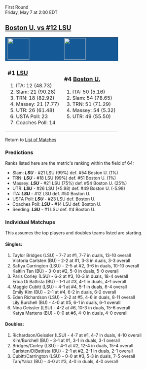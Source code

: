 First Round  
Friday, May 7 at 2:00 EDT
## [Boston U. vs #12 LSU](https://www.ncaa.com/game/5833658) 

<table>  
<tr style="background-color: #155997 !important"><td><a href="../index.md"><a href="../index.md"><img src="https://www.ncaa.com/sites/default/files/images/logos/schools/l/lsu.70.png" width="70" height="70" /></a></a></td><td><a href="../index.md"><a href="../index.md"><img src="https://www.ncaa.com/sites/default/files/images/logos/schools/b/boston-u.70.png" width="70" height="70" /></a></a></td></tr>
<tr><td>  

<h3>#1 <a href="../index.md">LSU</a></h3>  

<ol>  
<li>ITA: 12 (48.73)</li>  
<li>Slam: 21 (90.28)</li>  
<li>TRN: 18 (82.92)</li>  
<li>Massey: 21 (7.77)</li>  
<li>UTR: 26 (61.48)</li>  
<li>USTA Poll: 23</li>  
<li>Coaches Poll: 14</li>  
</ol>  

</td><td>  

<h3>#4 <a href="../index.md">Boston U.</a></h3>  

<ol>  
<li>ITA: 50 (5.16)</li>  
<li>Slam: 54 (78.65)</li>  
<li>TRN: 51 (71.29)</li>  
<li>Massey: 54 (5.32)</li>  
<li>UTR: 49 (55.50)</li>  
</ol>  

</td></tr></table>  

Return to [List of Matches](../index.md)  

### Predictions  

Ranks listed here are the metric's ranking within the field of 64:  
- Slam: ***LSU*** - #21 LSU (99%) def. #54 Boston U. (1%)  
- TRN: ***LSU*** - #18 LSU (99%) def. #51 Boston U. (1%)  
- Massey: ***LSU*** - #21 LSU (75%) def. #54 Boston U. (25%)  
- UTR: ***LSU*** - #26 LSU (+5.98) def. #49 Boston U. (-5.98)  
- ITA: ***LSU*** - #12 LSU def. #50 Boston U.  
- USTA Poll: ***LSU*** - #23 LSU def. Boston U.  
- Coaches Poll: ***LSU*** - #14 LSU def. Boston U.  
- Seeding: ***LSU*** - #1 LSU def. #4 Boston U.  

### Individual Matchups  

This assumes the top players and doubles teams listed are starting.  

#### Singles:  
1. Taylor Bridges (LSU) - 7-7 at #1, 7-7 in duals, 13-10 overall  
   Victoria Carlsten (BU) - 2-2 at #1, 3-3 in duals, 3-3 overall
2. Safiya Carrington (LSU) - 2-5 at #2, 3-6 in duals, 10-10 overall  
   Kaitlin Tan (BU) - 3-0 at #2, 5-0 in duals, 5-0 overall
3. Paris Corley (LSU) - 6-2 at #3, 10-3 in duals, 18-4 overall  
   Erica Di Battista (BU) - 1-1 at #3, 4-1 in duals, 4-1 overall
4. Maggie Cubitt (LSU) - 4-1 at #4, 5-1 in duals, 6-4 overall  
   Emily Kim (BU) - 2-1 at #4, 6-2 in duals, 6-2 overall
5. Eden Richardson (LSU) - 2-2 at #5, 4-6 in duals, 8-11 overall  
   Lily Burchell (BU) - 4-0 at #5, 6-1 in duals, 6-1 overall
6. Nina Geissler (LSU) - 4-2 at #6, 10-3 in duals, 15-6 overall  
   Katya Martens (BU) - 0-0 at #6, 4-0 in duals, 4-0 overall

#### Doubles:  
1. Richardson/Geissler (LSU) - 4-7 at #1, 4-7 in duals, 4-10 overall  
   Kim/Burchell (BU) - 3-1 at #1, 3-1 in duals, 3-1 overall
2. Bridges/Corley (LSU) - 4-1 at #2, 12-4 in duals, 15-4 overall  
   Carlsten/DiBattista (BU) - 2-1 at #2, 2-1 in duals, 2-1 overall
3. Cubitt/Carrington (LSU) - 0-0 at #3, 5-3 in duals, 7-5 overall  
   Tan/Yaloz (BU) - 4-0 at #3, 4-0 in duals, 4-0 overall